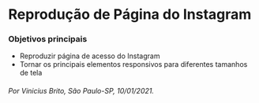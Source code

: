 # Reprodução de Página do Instagram #

### Objetivos principais

- Reproduzir página de acesso do Instagram
- Tornar os principais elementos responsivos para diferentes tamanhos de tela

###### Por Vinicius Brito, São Paulo-SP, 10/01/2021.


